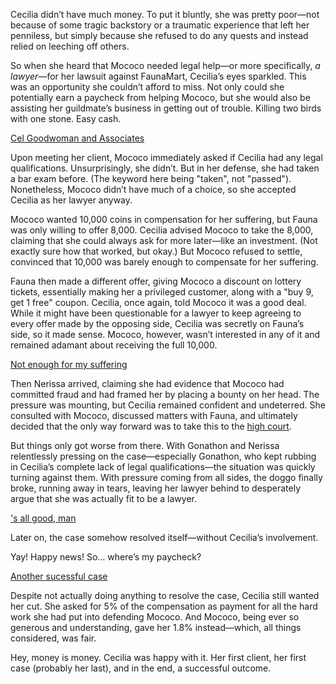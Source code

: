 <!-- title: Better Call Cecilia -->

Cecilia didn’t have much money. To put it bluntly, she was pretty poor—not because of some tragic backstory or a traumatic experience that left her penniless, but simply because she refused to do any quests and instead relied on leeching off others.

So when she heard that Mococo needed legal help—or more specifically, *a lawyer*—for her lawsuit against FaunaMart, Cecilia’s eyes sparkled. This was an opportunity she couldn’t afford to miss. Not only could she potentially earn a paycheck from helping Mococo, but she would also be assisting her guildmate’s business in getting out of trouble. Killing two birds with one stone. Easy cash.

[Cel Goodwoman and Associates](#embed:https://www.youtube.com/live/2ATTd32AV-Q?t=7504)

Upon meeting her client, Mococo immediately asked if Cecilia had any legal qualifications. Unsurprisingly, she didn’t. But in her defense, she had taken a bar exam before. (The keyword here being "taken", not "passed"). Nonetheless, Mococo didn’t have much of a choice, so she accepted Cecilia as her lawyer anyway.

Mococo wanted 10,000 coins in compensation for her suffering, but Fauna was only willing to offer 8,000. Cecilia advised Mococo to take the 8,000, claiming that she could always ask for more later—like an investment. (Not exactly sure how that worked, but okay.) But Mococo refused to settle, convinced that 10,000 was barely enough to compensate for her suffering.

Fauna then made a different offer, giving Mococo a discount on lottery tickets, essentially making her a privileged customer, along with a "buy 9, get 1 free" coupon. Cecilia, once again, told Mococo it was a good deal. While it might have been questionable for a lawyer to keep agreeing to every offer made by the opposing side, Cecilia was secretly on Fauna’s side, so it made sense. Mococo, however, wasn’t interested in any of it and remained adamant about receiving the full 10,000.

[Not enough for my suffering](#embed:https://www.youtube.com/live/2ATTd32AV-Q?feature=shared\&t=7871)

Then Nerissa arrived, claiming she had evidence that Mococo had committed fraud and had framed her by placing a bounty on her head. The pressure was mounting, but Cecilia remained confident and undeterred. She consulted with Mococo, discussed matters with Fauna, and ultimately decided that the only way forward was to take this to the [high court](https://www.youtube.com/live/2ATTd32AV-Q?feature=shared\&t=8270).

But things only got worse from there. With Gonathon and Nerissa relentlessly pressing on the case—especially Gonathon, who kept rubbing in Cecilia’s complete lack of legal qualifications—the situation was quickly turning against them. With pressure coming from all sides, the doggo finally broke, running away in tears, leaving her lawyer behind to desperately argue that she was actually fit to be a lawyer.

['s all good, man](#embed:https://www.youtube.com/live/2ATTd32AV-Q?t=8514)

Later on, the case somehow resolved itself—without Cecilia’s involvement.

Yay! Happy news! So… where’s my paycheck?

[Another sucessful case](#embed:https://www.youtube.com/live/2ATTd32AV-Q?feature=shared\&t=10669)

Despite not actually doing anything to resolve the case, Cecilia still wanted her cut. She asked for 5% of the compensation as payment for all the hard work she had put into defending Mococo. And Mococo, being ever so generous and understanding, gave her 1.8% instead—which, all things considered, was fair.

Hey, money is money. Cecilia was happy with it. Her first client, her first case (probably her last), and in the end, a successful outcome.
